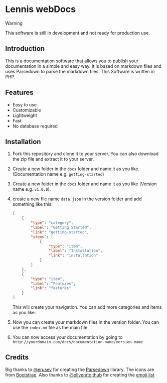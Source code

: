 # Lennis webDocs

> [!WARNING]
> This software is still in development and not ready for production use.

## Introduction

This is a documentation software that allows you to publish your documentation in a simple and easy way. It is based on markdown files and uses Parsedown to parse the markdown files. This Software is written in PHP. 

## Features
 * Easy to use
 * Customizable
 * Lightweight
 * Fast
 * No database required

## Installation

1. Fork this repository and clone it to your server. You can also download the zip file and extract it to your server.

2. Create a new folder in the `docs` folder and name it as you like. (Documentation name e.g. `getting-started`)

3. Create a new folder in the `docs` folder and name it as you like (Version name e.g. `v1.0.0`).

4. create a new file name `data.json` in the version folder and add something like this:
    ```json
    [
        {
            "type": "category",
            "label": "Getting Started",
            "link": "getting-started",
            "items": [
                {
                    "type": "item",
                    "label": "Installation",
                    "link": "installation"
                }
            ]
        },
        {
            "type": "item",
            "label": "Features",
            "link": "features"
        }
    ]
    ```
    This will create your navigation. You can add more categories and items as you like.

5. Now you can create your markdown files in the version folder. You can use the `index.md` file as the main file.

6. You can now access your documentation by going to `http://yourdomain.com/docs/documentation-name/version-name`

## Credits

Big thanks to [@erusev](https://github.com/erusev) for creating the [Parsedown](https://github.com/erusev/parsedown) library. The icons are from [Bootstrap](https://icons.getbootstrap.com/). Also thanks to [@oliveratgithub](https://github.com/oliveratgithub) for creating the [emoji list](https://gist.github.com/oliveratgithub/0bf11a9aff0d6da7b46f1490f86a71eb/d8e4b78cfe66862cf3809443c1dba017f37b61db)

